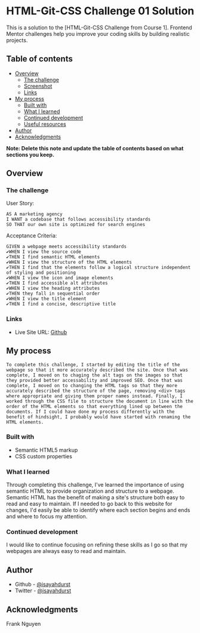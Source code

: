 # HTML-Git-CSS Challenge 01 Solution

This is a solution to the [HTML-Git-CSS Challenge from Course 1]. Frontend Mentor challenges help you improve your coding skills by building realistic projects.

## Table of contents

- [Overview](#overview)
  - [The challenge](#the-challenge)
  - [Screenshot](#screenshot)
  - [Links](#links)
- [My process](#my-process)
  - [Built with](#built-with)
  - [What I learned](#what-i-learned)
  - [Continued development](#continued-development)
  - [Useful resources](#useful-resources)
- [Author](#author)
- [Acknowledgments](#acknowledgments)

**Note: Delete this note and update the table of contents based on what sections you keep.**

## Overview

### The challenge

User Story:

```
AS A marketing agency
I WANT a codebase that follows accessibility standards
SO THAT our own site is optimized for search engines
```

Acceptance Criteria:

```
GIVEN a webpage meets accessibility standards
✔️WHEN I view the source code
✔️THEN I find semantic HTML elements
✔️WHEN I view the structure of the HTML elements
✔️THEN I find that the elements follow a logical structure independent of styling and positioning
✔️WHEN I view the icon and image elements
✔️THEN I find accessible alt attributes
✔️WHEN I view the heading attributes
✔️THEN they fall in sequential order
✔️WHEN I view the title element
✔️THEN I find a concise, descriptive title
```

### Links

- Live Site URL: [Github](https://isayahdurst.github.io/HTML-CSS-Git-Code-Refactor/)

## My process

```
To complete this challenge, I started by editing the title of the webpage so that it more accurately described the site. Once that was complete, I moved on to chaging the alt tags on the images so that they provided better accessability and improved SEO. Once that was complete, I moved on to changing the HTML tags so that they more accurately described the structure of the page, removing <div> tags where appropriate and giving them proper names instead. Finally, I worked through the CSS file to structure the document in line with the order of the HTML elements so that everything lined up between the documents. If I could have done my process differently with the benefit of hindsight, I probably would have started with renaming the HTML elements.
```

### Built with

- Semantic HTML5 markup
- CSS custom properties

### What I learned

Through completing this challenge, I've learned the importance of using semantic HTML to provide organization and structure to a webpage. Semantic HTML has the benefit of making a site's structure both easy to read and easy to maintain. If I needed to go back to this website for changes, I'd easily be able to identify where each section begins and ends and where to focus my attention.

### Continued development

I would like to continue focusing on refining these skills as I go so that my webpages are always easy to read and maintain.

## Author

- Github - [@isayahdurst](https://www.github.com/isayahdurst)
- Twitter - [@isayahdurst](https://www.twitter.com/isayahdurst)

## Acknowledgments

Frank Nguyen
